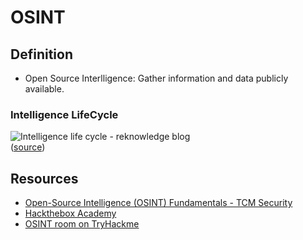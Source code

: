 # OSINT

## Definition

- Open Source Interlligence: Gather information and data publicly available.

### Intelligence LifeCycle

![Intelligence life cycle - reknowledge blog](https://blog.reknowledge.tech/hubfs/%D0%9A%D0%BE%D0%BF%D0%B8%D0%B5%20%D0%BD%D0%B0%20Untitled%20Design%281%29-min.png)  
([source](https://blog.reknowledge.tech/blog/osint-analyst-replaced-by-automation))  

## Resources

- [Open-Source Intelligence (OSINT) Fundamentals - TCM Security](https://academy.tcm-sec.com/p/osint-fundamentals)
- [Hackthebox Academy](https://academy.hackthebox.com)
- [OSINT room on TryHackme](https://tryhackme.com/jr/redteamrecon)